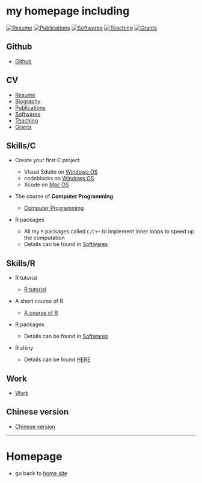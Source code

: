 
# my homepage including 
[![Resume](https://img.shields.io/badge/简历-Resume-ye.svg)](https://xliusufe.gitee.io/post/cv/resume)
[![Publications](https://img.shields.io/badge/论文-Publications-yellow.svg)](https://xliusufe.gitee.io/post/cv/publications)
[![Softwares](https://img.shields.io/badge/软件-Softwares-red.svg)](https://xliusufe.gitee.io/post/cv/softwares)
[![Teaching](https://img.shields.io/badge/教学-Teaching-green.svg)](https://xliusufe.gitee.io/post/cv/teaching)
[![Grants](https://img.shields.io/badge/项目-Grants-blue.svg)](https://xliusufe.gitee.io/post/cv/grants)

## Github
- [Github](https://xliusufe.github.io/)

## CV
  - [Resume](https://xliusufe.github.io/post/cv/resume)
  - [Biography](https://xliusufe.github.io/post/cv/biography)
  - [Publications](https://xliusufe.github.io/post/cv/publications)
  - [Softwares](https://xliusufe.github.io/post/cv/softwares)
  - [Teaching](https://xliusufe.github.io/post/cv/teaching)
  - [Grants](https://xliusufe.github.io/post/cv/grants)
  
## Skills/C

- Create your first C project
  - Visual Sdutio on [Windows OS](https://xliusufe.github.io/cp/createFirstProject_windows.pdf)
  - codeblocks on [Windows OS](https://xliusufe.github.io/cp/createFirstProject_codeblocks.pdf)
  - Xcode on [Mac OS](https://xliusufe.github.io/cp/createFirstProject_mac.pdf)

- The course of **Computer Programming**
  - [Computer Programming](https://xliusufe.github.io/post/cp/contents2c)
  
- R packages  
  - All my `R` packages called `C/C++` to implement inner loops to speed up the computation
  - Details can be found in [Softwares](https://xliusufe.github.io/post/cv/softwares)
  

## Skills/R  

- R tutorial
  - [R tutorial](https://xliusufe.github.io/rp/factorial.html)

- A short course of R
  - [A course of R](https://xliusufe.github.io/post/rp/contents2r)
  
- R packages  
  - Details can be found in [Softwares](https://xliusufe.github.io/post/cv/softwares)

- R shiny
  - Details can be found [HERE](https://xliusufe.github.io/post/rp/introduction2r/)  
  
## Work
- [Work](http://ssm.shufe.edu.cn/ce/8d/c714a118413/page.htm)

## Chinese version
- [Chinese version](https://xliusufe.gitee.io/)

---  
# Homepage
- go back to [home site](https://xliusufe.github.io/)
